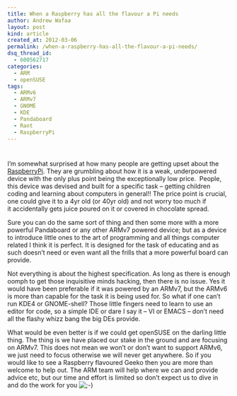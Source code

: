 ```yaml
---
title: When a Raspberry has all the flavour a Pi needs
author: Andrew Wafaa
layout: post
kind: article
created_at: 2012-03-06
permalink: /when-a-raspberry-has-all-the-flavour-a-pi-needs/
dsq_thread_id:
  - 600562717
categories:
  - ARM
  - openSUSE
tags:
  - ARMv6
  - ARMv7
  - GNOME
  - KDE
  - Pandaboard
  - Rant
  - RaspberryPi
---
```

# 

I’m somewhat surprised at how many people are getting upset about the [RaspberryPi][1]. They are grumbling about how it is a weak, underpowered device with the only plus point being the exceptionally low price.  People, this device was devised and built for a specific task – getting children coding and learning about computers in general!! The price point is crucial, one could give it to a 4yr old (or 40yr old) and not worry too much if it accidentally gets juice poured on it or covered in chocolate spread.

 [1]: http://www.raspberrypi.org/ "Low cost ARM based board"

Sure you can do the same sort of thing and then some more with a more powerful Pandaboard or any other ARMv7 powered device; but as a device to introduce little ones to the art of programming and all things computer related I think it is perfect. It is designed for the task of educating and as such doesn’t need or even want all the frills that a more powerful board can provide.

Not everything is about the highest specification. As long as there is enough oomph to get those inquisitive minds hacking, then there is no issue. Yes it would have been preferable if it was powered by an ARMv7, but the ARMv6 is more than capable for the task it is being used for. So what if one can’t run KDE4 or GNOME-shell? Those little fingers need to learn to use an editor for code, so a simple IDE or dare I say it – VI or EMACS – don’t need all the flashy whizz bang the big DEs provide.

What would be even better is if we could get openSUSE on the darling little thing. The thing is we have placed our stake in the ground and are focusing on ARMv7. This does not mean we won’t or don’t want to support ARMv6, we just need to focus otherwise we will never get anywhere. So if you would like to see a Raspberry flavoured Geeko then you are more than welcome to help out. The ARM team will help where we can and provide advice etc, but our time and effort is limited so don’t expect us to dive in and do the work for you ![;-)][2] 

 [2]: http://andrew.wafaa.eu/blog/wp-includes/images/smilies/icon_wink.gif
